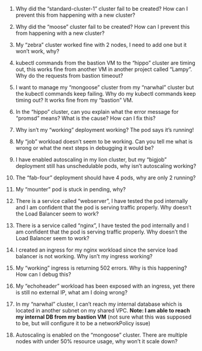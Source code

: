 1. Why did the “standard-cluster-1” cluster fail to be created? How can I prevent this from happening with a new cluster?

2. Why did the “moose” cluster fail to be created? How can I prevent this from happening with a new cluster?

3. My “zebra” cluster worked fine with 2 nodes, I need to add one but it won’t work, why?

4. kubectl commands from the bastion VM to the “hippo” cluster are timing out, this works fine from another VM in another project called “Lampy”. Why do the requests from bastion timeout? 

5. I want to manage my “mongoose” cluster from my “narwhal” cluster but the kubectl commands keep failing. Why do my kubectl commands keep timing out? It works fine from my “bastion” VM.

6. In the “hippo” cluster, can you explain what the error message for “promsd” means? What is the cause? How can I fix this?

7. Why isn’t my “working” deployment working? The pod says it’s running!

8. My “job” workload doesn’t seem to be working. Can you tell me what is wrong or what the next steps in debugging it would be?

9. I have enabled autoscaling in my lion cluster, but my “bigjob” deployment still has unschedulable pods, why isn’t autoscaling working?

10. The “fab-four” deployment should have 4 pods, why are only 2 running?

11. My “mounter” pod is stuck in pending, why?

12. There is a service called “webserver”, I have tested the pod internally and I am confident that the pod is serving traffic properly. Why doesn’t the Load Balancer seem to work?

13. There is a service called “nginx”, I have tested the pod internally and I am confident that the pod is serving traffic properly. Why doesn’t the Load Balancer seem to work?

14. I created an ingress for my nginx workload since the service load balancer is not working. Why isn’t my ingress working?

15. My “working” ingress is returning 502 errors. Why is this happening?  How can I debug this?

16. My “echoheader” workload has been exposed with an ingress, yet there is still no external IP, what am I doing wrong?

17. In my “narwhal” cluster, I can’t reach my internal database which is located in another subnet on my shared VPC. **Note: I am able to reach my internal DB from my bastion VM** (not sure what this was supposed to be, but will configure it to be a networkPolicy issue)

18. Autoscaling is enabled on the “mongoose” cluster. There are multiple nodes with under 50% resource usage, why won’t it scale down?
